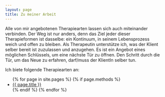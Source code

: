 ```yaml
---
layout: page
title: Zu meiner Arbeit
---
```


Alle von mir angebotenen Therapiearten lassen sich auch miteinander verbinden. Der Weg ist nur anders, denn das Ziel jeder dieser Therapieformen ist dasselbe: ein Kontinuum, in seinem Lebensprozess weich und offen zu bleiben. Als Therapeutin unterstütze ich, was der Klient selber bereit ist zuzulassen und anzugehen. Es ist ein Angebot eines möglichen Schlüssels, um eine nächste Tür zu öffnen. Den Schritt durch die Tür, um das Neue zu erfahren, darf/muss der KlientIn selber tun.

Ich biete folgende Therapiearten an:

<ul>
  {% for page in site.pages %}
    {% if page.methods %}
      <li><a href="{{ page.url | prepend: site.baseurl }}">{{ page.title }}</a></li>
    {% endif %}
  {% endfor %}
</ul>
